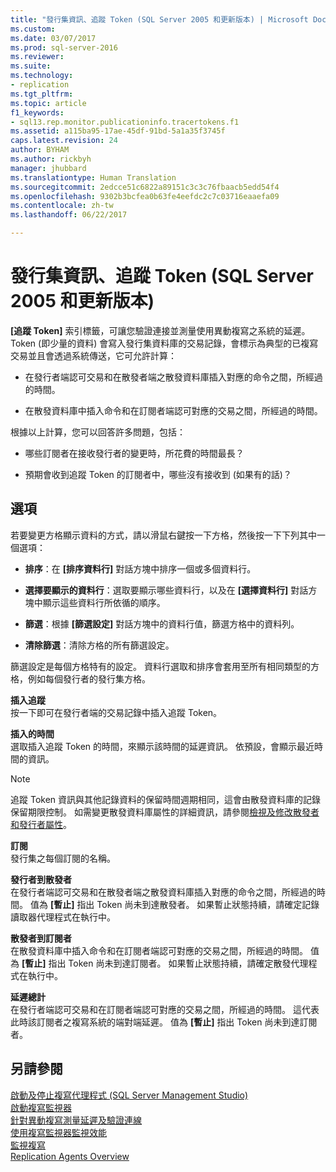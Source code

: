 ```yaml
---
title: "發行集資訊、追蹤 Token (SQL Server 2005 和更新版本) | Microsoft Docs"
ms.custom: 
ms.date: 03/07/2017
ms.prod: sql-server-2016
ms.reviewer: 
ms.suite: 
ms.technology:
- replication
ms.tgt_pltfrm: 
ms.topic: article
f1_keywords:
- sql13.rep.monitor.publicationinfo.tracertokens.f1
ms.assetid: a115ba95-17ae-45df-91bd-5a1a35f3745f
caps.latest.revision: 24
author: BYHAM
ms.author: rickbyh
manager: jhubbard
ms.translationtype: Human Translation
ms.sourcegitcommit: 2edcce51c6822a89151c3c3c76fbaacb5edd54f4
ms.openlocfilehash: 9302b3bcfea0b63fe4eefdc2c7c03716eaaefa09
ms.contentlocale: zh-tw
ms.lasthandoff: 06/22/2017

---
```

# <a name="publication-information-tracer-tokens-sql-server-2005-and-later"></a>發行集資訊、追蹤 Token (SQL Server 2005 和更新版本)
  **[追蹤 Token]** 索引標籤，可讓您驗證連接並測量使用異動複寫之系統的延遲。 Token (即少量的資料) 會寫入發行集資料庫的交易記錄，會標示為典型的已複寫交易並且會透過系統傳送，它可允許計算：  
  
-   在發行者端認可交易和在散發者端之散發資料庫插入對應的命令之間，所經過的時間。  
  
-   在散發資料庫中插入命令和在訂閱者端認可對應的交易之間，所經過的時間。  
  
 根據以上計算，您可以回答許多問題，包括：  
  
-   哪些訂閱者在接收發行者的變更時，所花費的時間最長？  
  
-   預期會收到追蹤 Token 的訂閱者中，哪些沒有接收到 (如果有的話)？  
  
## <a name="options"></a>選項  
 若要變更方格顯示資料的方式，請以滑鼠右鍵按一下方格，然後按一下下列其中一個選項：  
  
-   **排序**：在 **[排序資料行]** 對話方塊中排序一個或多個資料行。  
  
-   **選擇要顯示的資料行**：選取要顯示哪些資料行，以及在 **[選擇資料行]** 對話方塊中顯示這些資料行所依循的順序。  
  
-   **篩選**：根據 **[篩選設定]** 對話方塊中的資料行值，篩選方格中的資料列。  
  
-   **清除篩選**：清除方格的所有篩選設定。  
  
 篩選設定是每個方格特有的設定。 資料行選取和排序會套用至所有相同類型的方格，例如每個發行者的發行集方格。  
  
 **插入追蹤**  
 按一下即可在發行者端的交易記錄中插入追蹤 Token。  
  
 **插入的時間**  
 選取插入追蹤 Token 的時間，來顯示該時間的延遲資訊。 依預設，會顯示最近時間的資訊。  
  
> [!NOTE]  
>  追蹤 Token 資訊與其他記錄資料的保留時間週期相同，這會由散發資料庫的記錄保留期限控制。 如需變更散發資料庫屬性的詳細資訊，請參閱[檢視及修改散發者和發行者屬性](../../relational-databases/replication/view-and-modify-distributor-and-publisher-properties.md)。  
  
 **訂閱**  
 發行集之每個訂閱的名稱。  
  
 **發行者到散發者**  
 在發行者端認可交易和在散發者端之散發資料庫插入對應的命令之間，所經過的時間。 值為 **[暫止]** 指出 Token 尚未到達散發者。 如果暫止狀態持續，請確定記錄讀取器代理程式在執行中。  
  
 **散發者到訂閱者**  
 在散發資料庫中插入命令和在訂閱者端認可對應的交易之間，所經過的時間。 值為 **[暫止]** 指出 Token 尚未到達訂閱者。 如果暫止狀態持續，請確定散發代理程式在執行中。  
  
 **延遲總計**  
 在發行者端認可交易和在訂閱者端認可對應的交易之間，所經過的時間。 這代表此時該訂閱者之複寫系統的端對端延遲。 值為 **[暫止]** 指出 Token 尚未到達訂閱者。  
  
## <a name="see-also"></a>另請參閱  
 [啟動及停止複寫代理程式 &#40;SQL Server Management Studio&#41;](../../relational-databases/replication/agents/start-and-stop-a-replication-agent-sql-server-management-studio.md)   
 [啟動複寫監視器](../../relational-databases/replication/monitor/start-the-replication-monitor.md)   
 [針對異動複寫測量延遲及驗證連線](../../relational-databases/replication/monitor/measure-latency-and-validate-connections-for-transactional-replication.md)   
 [使用複寫監視器監視效能](../../relational-databases/replication/monitor/monitor-performance-with-replication-monitor.md)   
 [監視複寫](../../relational-databases/replication/monitor/monitoring-replication-overview.md)   
 [Replication Agents Overview](../../relational-databases/replication/agents/replication-agents-overview.md)  
  
  
